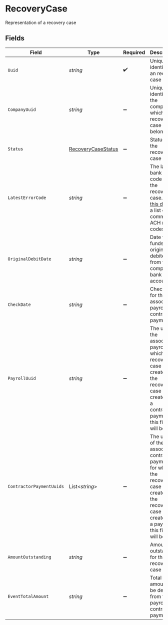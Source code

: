 # RecoveryCase

Representation of a recovery case


## Fields

| Field                                                                                                                                                                                 | Type                                                                                                                                                                                  | Required                                                                                                                                                                              | Description                                                                                                                                                                           |
| ------------------------------------------------------------------------------------------------------------------------------------------------------------------------------------- | ------------------------------------------------------------------------------------------------------------------------------------------------------------------------------------- | ------------------------------------------------------------------------------------------------------------------------------------------------------------------------------------- | ------------------------------------------------------------------------------------------------------------------------------------------------------------------------------------- |
| `Uuid`                                                                                                                                                                                | *string*                                                                                                                                                                              | :heavy_check_mark:                                                                                                                                                                    | Unique identifier of an recovery case                                                                                                                                                 |
| `CompanyUuid`                                                                                                                                                                         | *string*                                                                                                                                                                              | :heavy_minus_sign:                                                                                                                                                                    | Unique identifier of the company to which the recovery case belongs                                                                                                                   |
| `Status`                                                                                                                                                                              | [RecoveryCaseStatus](../../Models/Components/RecoveryCaseStatus.md)                                                                                                                   | :heavy_minus_sign:                                                                                                                                                                    | Status of the recovery case                                                                                                                                                           |
| `LatestErrorCode`                                                                                                                                                                     | *string*                                                                                                                                                                              | :heavy_minus_sign:                                                                                                                                                                    | The latest bank error code for the recovery case. See [this doc](https://docs.gusto.com/embedded-payroll/docs/ach-codes-and-transaction-types) for a list of common ACH return codes. |
| `OriginalDebitDate`                                                                                                                                                                   | *string*                                                                                                                                                                              | :heavy_minus_sign:                                                                                                                                                                    | Date when funds were originally debited from the company's bank account                                                                                                               |
| `CheckDate`                                                                                                                                                                           | *string*                                                                                                                                                                              | :heavy_minus_sign:                                                                                                                                                                    | Check date for the associated payroll or contractor payments                                                                                                                          |
| `PayrollUuid`                                                                                                                                                                         | *string*                                                                                                                                                                              | :heavy_minus_sign:                                                                                                                                                                    | The uuid of the associated payroll for which the recovery case was created. If the recovery case was created for a contractor payment, this field will be null.                       |
| `ContractorPaymentUuids`                                                                                                                                                              | List<*string*>                                                                                                                                                                        | :heavy_minus_sign:                                                                                                                                                                    | The uuids of the associated contractor payments for which the recovery case was created. If the recovery case was created for a payroll, this field will be null.                     |
| `AmountOutstanding`                                                                                                                                                                   | *string*                                                                                                                                                                              | :heavy_minus_sign:                                                                                                                                                                    | Amount outstanding for the recovery case                                                                                                                                              |
| `EventTotalAmount`                                                                                                                                                                    | *string*                                                                                                                                                                              | :heavy_minus_sign:                                                                                                                                                                    | Total amount to be debited from the payroll or contractor payments                                                                                                                    |